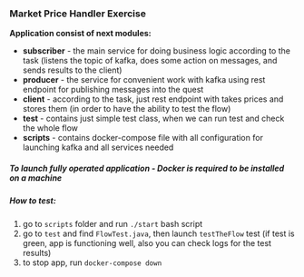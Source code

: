 ### Market Price Handler Exercise

**Application consist of next modules:**

- **subscriber** - the main service for doing business logic according to the task (listens the topic of kafka, does some action on
  messages, and sends results to the client)
- **producer** - the service for convenient work with kafka using rest endpoint for publishing messages into the quest
- **client** - according to the task, just rest endpoint with takes prices and stores them (in order to have the ability to test the flow)
- **test** - contains just simple test class, when we can run test and check the whole flow
- **scripts** - contains docker-compose file with all configuration for launching kafka and all services needed

##### To launch fully operated application - Docker is required to be installed on a machine

##### How to test:

1. go to `scripts` folder and run `./start` bash script
2. go to `test` and find `FlowTest.java`, then launch `testTheFlow` test (if test is green, app is functioning well, also you can check logs
   for the test results)
3. to stop app, run `docker-compose down`

